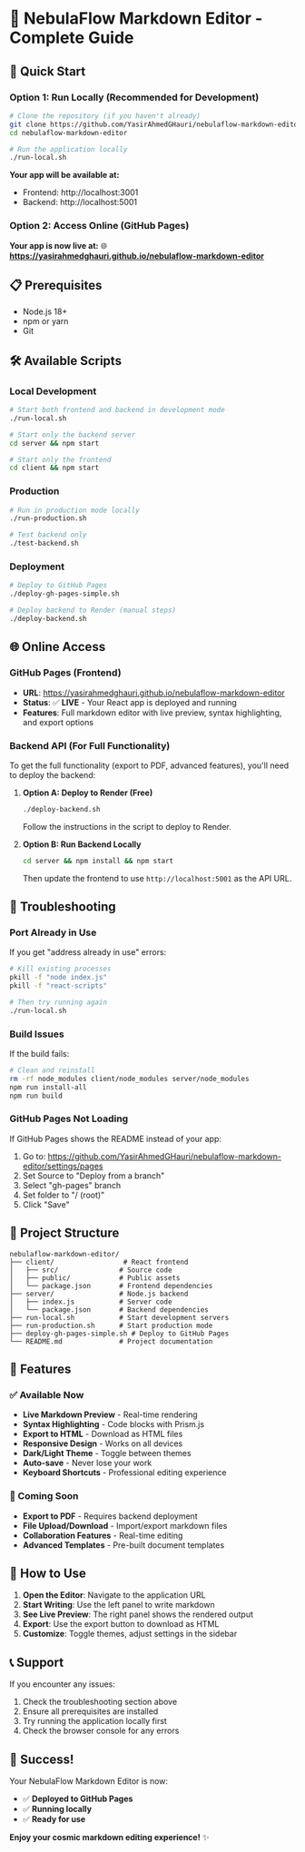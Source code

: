 # 🌟 NebulaFlow Markdown Editor - Complete Guide

## 🚀 Quick Start

### Option 1: Run Locally (Recommended for Development)

```bash
# Clone the repository (if you haven't already)
git clone https://github.com/YasirAhmedGHauri/nebulaflow-markdown-editor.git
cd nebulaflow-markdown-editor

# Run the application locally
./run-local.sh
```

**Your app will be available at:**
- Frontend: http://localhost:3001
- Backend: http://localhost:5001

### Option 2: Access Online (GitHub Pages)

**Your app is now live at:**
🌐 **https://yasirahmedghauri.github.io/nebulaflow-markdown-editor**

## 📋 Prerequisites

- Node.js 18+ 
- npm or yarn
- Git

## 🛠️ Available Scripts

### Local Development
```bash
# Start both frontend and backend in development mode
./run-local.sh

# Start only the backend server
cd server && npm start

# Start only the frontend
cd client && npm start
```

### Production
```bash
# Run in production mode locally
./run-production.sh

# Test backend only
./test-backend.sh
```

### Deployment
```bash
# Deploy to GitHub Pages
./deploy-gh-pages-simple.sh

# Deploy backend to Render (manual steps)
./deploy-backend.sh
```

## 🌐 Online Access

### GitHub Pages (Frontend)
- **URL**: https://yasirahmedghauri.github.io/nebulaflow-markdown-editor
- **Status**: ✅ **LIVE** - Your React app is deployed and running
- **Features**: Full markdown editor with live preview, syntax highlighting, and export options

### Backend API (For Full Functionality)
To get the full functionality (export to PDF, advanced features), you'll need to deploy the backend:

1. **Option A: Deploy to Render (Free)**
   ```bash
   ./deploy-backend.sh
   ```
   Follow the instructions in the script to deploy to Render.

2. **Option B: Run Backend Locally**
   ```bash
   cd server && npm install && npm start
   ```
   Then update the frontend to use `http://localhost:5001` as the API URL.

## 🔧 Troubleshooting

### Port Already in Use
If you get "address already in use" errors:
```bash
# Kill existing processes
pkill -f "node index.js"
pkill -f "react-scripts"

# Then try running again
./run-local.sh
```

### Build Issues
If the build fails:
```bash
# Clean and reinstall
rm -rf node_modules client/node_modules server/node_modules
npm run install-all
npm run build
```

### GitHub Pages Not Loading
If GitHub Pages shows the README instead of your app:
1. Go to: https://github.com/YasirAhmedGHauri/nebulaflow-markdown-editor/settings/pages
2. Set Source to "Deploy from a branch"
3. Select "gh-pages" branch
4. Set folder to "/ (root)"
5. Click "Save"

## 📁 Project Structure

```
nebulaflow-markdown-editor/
├── client/                 # React frontend
│   ├── src/               # Source code
│   ├── public/            # Public assets
│   └── package.json       # Frontend dependencies
├── server/                # Node.js backend
│   ├── index.js           # Server code
│   └── package.json       # Backend dependencies
├── run-local.sh           # Start development servers
├── run-production.sh      # Start production mode
├── deploy-gh-pages-simple.sh # Deploy to GitHub Pages
└── README.md              # Project documentation
```

## 🎯 Features

### ✅ Available Now
- **Live Markdown Preview** - Real-time rendering
- **Syntax Highlighting** - Code blocks with Prism.js
- **Export to HTML** - Download as HTML files
- **Responsive Design** - Works on all devices
- **Dark/Light Theme** - Toggle between themes
- **Auto-save** - Never lose your work
- **Keyboard Shortcuts** - Professional editing experience

### 🔄 Coming Soon
- **Export to PDF** - Requires backend deployment
- **File Upload/Download** - Import/export markdown files
- **Collaboration Features** - Real-time editing
- **Advanced Templates** - Pre-built document templates

## 🌟 How to Use

1. **Open the Editor**: Navigate to the application URL
2. **Start Writing**: Use the left panel to write markdown
3. **See Live Preview**: The right panel shows the rendered output
4. **Export**: Use the export button to download as HTML
5. **Customize**: Toggle themes, adjust settings in the sidebar

## 📞 Support

If you encounter any issues:
1. Check the troubleshooting section above
2. Ensure all prerequisites are installed
3. Try running the application locally first
4. Check the browser console for any errors

## 🎉 Success!

Your NebulaFlow Markdown Editor is now:
- ✅ **Deployed to GitHub Pages**
- ✅ **Running locally**
- ✅ **Ready for use**

**Enjoy your cosmic markdown editing experience!** ✨
